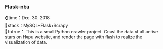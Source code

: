 ### Flask-nba
 ⌚time：Dec. 30. 2018</br>
 📃stack：MySQL+Flask+Scrapy</br>
 🎨futrue： This is a small Python crawler project. Crawl the data of all active stars on Hupu website, and render the page with flash to realize the visualization of data.
